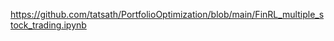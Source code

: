 

<!--
 * @version:
 * @Author:  StevenJokess https://github.com/StevenJokess
 * @Date: 2020-12-06 16:16:08
 * @LastEditors:  StevenJokess https://github.com/StevenJokess
 * @LastEditTime: 2020-12-06 16:16:14
 * @Description:
 * @TODO::
 * @Reference:
-->
https://github.com/tatsath/PortfolioOptimization/blob/main/FinRL_multiple_stock_trading.ipynb
